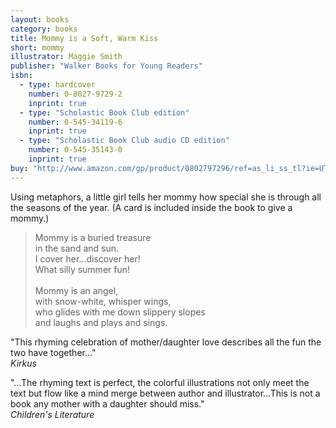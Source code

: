 ```yaml
---
layout: books
category: books
title: Mommy is a Soft, Warm Kiss
short: mommy
illustrator: Maggie Smith
publisher: "Walker Books for Young Readers"
isbn:
  - type: hardcover
    number: 0-8027-9729-2
    inprint: true
  - type: "Scholastic Book Club edition"
    number: 0-545-34119-6
    inprint: true
  - type: "Scholastic Book Club audio CD edition"
    number: 0-545-35143-0
    inprint: true
buy: "http://www.amazon.com/gp/product/0802797296/ref=as_li_ss_tl?ie=UTF8&tag=rhondgowlegre-20&linkCode=as2&camp=1789&creative=390957&creativeASIN=0802797296"
---
```


Using metaphors, a little girl tells her mommy how special she is through all the seasons of the year. (A card is included inside the book to give a mommy.)

<blockquote class="excerpt"><p2 class="excerpt">
Mommy is a buried treasure <br />
in the sand and sun. <br />
I cover her…discover her! <br />
What silly summer fun!
<br /><br />
Mommy is an angel, <br />
with snow-white, whisper wings, <br />
who glides with me down slippery slopes <br />
and laughs and plays and sings.
</p2></blockquote>

"This rhyming celebration of mother/daughter love describes all the fun the two have together…"  
_Kirkus_

"…The rhyming text is perfect, the colorful illustrations not only meet the text but flow like a mind merge between author and illustrator…This is not a book any mother with a daughter should miss."  
_Children's Literature_